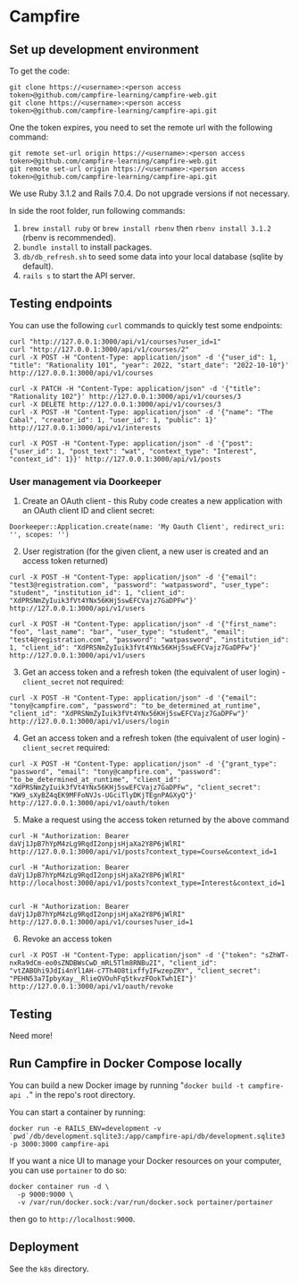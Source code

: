 # Campfire

## Set up development environment
To get the code:
```
git clone https://<username>:<person access token>@github.com/campfire-learning/campfire-web.git
git clone https://<username>:<person access token>@github.com/campfire-learning/campfire-api.git
```

One the token expires, you need to set the remote url with the following command:
```
git remote set-url origin https://<username>:<person access token>@github.com/campfire-learning/campfire-web.git
git remote set-url origin https://<username>:<person access token>@github.com/campfire-learning/campfire-api.git
```

We use Ruby 3.1.2 and Rails 7.0.4. Do not upgrade versions if not necessary.

In side the root folder, run following commands:

1. `brew install ruby` or `brew install rbenv` then `rbenv install 3.1.2` (rbenv is recommended).
2. `bundle install` to install packages.
3. `db/db_refresh.sh` to seed some data into your local database (sqlite by default).
4. `rails s` to start the API server.

## Testing endpoints
You can use the following `curl` commands to quickly test some endpoints:
```
curl "http://127.0.0.1:3000/api/v1/courses?user_id=1"
curl "http://127.0.0.1:3000/api/v1/courses/2"
curl -X POST -H "Content-Type: application/json" -d '{"user_id": 1, "title": "Rationality 101", "year": 2022, "start_date": "2022-10-10"}' http://127.0.0.1:3000/api/v1/courses

curl -X PATCH -H "Content-Type: application/json" -d '{"title": "Rationality 102"}' http://127.0.0.1:3000/api/v1/courses/3
curl -X DELETE http://127.0.0.1:3000/api/v1/courses/3
curl -X POST -H "Content-Type: application/json" -d '{"name": "The Cabal", "creator_id": 1, "user_id": 1, "public": 1}' http://127.0.0.1:3000/api/v1/interests

curl -X POST -H "Content-Type: application/json" -d '{"post": {"user_id": 1, "post_text": "wat", "context_type": "Interest", "context_id": 1}}' http://127.0.0.1:3000/api/v1/posts
```

### User management via Doorkeeper

1. Create an OAuth client - this Ruby code creates a new application with an OAuth client ID and client secret:
```
Doorkeeper::Application.create(name: 'My Oauth Client', redirect_uri: '', scopes: '')
```

2. User registration (for the given client, a new user is created and an access token returned)
```
curl -X POST -H "Content-Type: application/json" -d '{"email": "test3@registration.com", "password": "watpassword", "user_type": "student", "institution_id": 1, "client_id": "XdPRSNmZyIuik3fVt4YNx56KHj5swEFCVajz7GaDPFw"}' http://127.0.0.1:3000/api/v1/users

curl -X POST -H "Content-Type: application/json" -d '{"first_name": "foo", "last_name": "bar", "user_type": "student", "email": "test4@registration.com", "password": "watpassword", "institution_id": 1, "client_id": "XdPRSNmZyIuik3fVt4YNx56KHj5swEFCVajz7GaDPFw"}' http://127.0.0.1:3000/api/v1/users
```

3. Get an access token and a refresh token (the equivalent of user login) - `client_secret` not required:
```
curl -X POST -H "Content-Type: application/json" -d '{"email": "tony@campfire.com", "password": "to_be_determined_at_runtime", "client_id": "XdPRSNmZyIuik3fVt4YNx56KHj5swEFCVajz7GaDPFw"}' http://127.0.0.1:3000/api/v1/users/login
```

4. Get an access token and a refresh token (the equivalent of user login) - `client_secret` required:
```
curl -X POST -H "Content-Type: application/json" -d '{"grant_type": "password", "email": "tony@campfire.com", "password": "to_be_determined_at_runtime", "client_id": "XdPRSNmZyIuik3fVt4YNx56KHj5swEFCVajz7GaDPFw", "client_secret": "KW9_sXyBZ4qEK9MFFoNVJs-UGciTlyDKjTEgnPAGXyQ"}' http://127.0.0.1:3000/api/v1/oauth/token
```

5. Make a request using the access token returned by the above command
```
curl -H "Authorization: Bearer daVj1JpB7hYpM4zLg9RqdI2onpjsHjaXa2Y8P6jWlRI" http://127.0.0.1:3000/api/v1/posts?context_type=Course&context_id=1

curl -H "Authorization: Bearer daVj1JpB7hYpM4zLg9RqdI2onpjsHjaXa2Y8P6jWlRI" http://localhost:3000/api/v1/posts?context_type=Interest&context_id=1


curl -H "Authorization: Bearer daVj1JpB7hYpM4zLg9RqdI2onpjsHjaXa2Y8P6jWlRI" http://127.0.0.1:3000/api/v1/courses?user_id=1
```

6. Revoke an access token
```
curl -X POST -H "Content-Type: application/json" -d '{"token": "sZhWT-nxRa9dCm-eo0sZNDBWsCwD_mRL5Tlm8RNBu2I", "client_id": "vtZABOhi9JdIi4nYl1AH-c7Th4O8tixffyIFwzepZRY", "client_secret": "PEHN53a7IpbyXay__RlieQVOuhFq5tkvzFOokTwh1EI"}' http://127.0.0.1:3000/api/v1/oauth/revoke
```

## Testing
Need more!

## Run Campfire in Docker Compose locally
You can build a new Docker image by running "`docker build -t campfire-api .`" in the repo's root directory.

You can start a container by running:
```
docker run -e RAILS_ENV=development -v `pwd`/db/development.sqlite3:/app/campfire-api/db/development.sqlite3 -p 3000:3000 campfire-api
```

If you want a nice UI to manage your Docker resources on your computer, you can use `portainer` to do so:
```
docker container run -d \
  -p 9000:9000 \
  -v /var/run/docker.sock:/var/run/docker.sock portainer/portainer
```
then go to `http://localhost:9000`.

## Deployment
See the `k8s` directory.